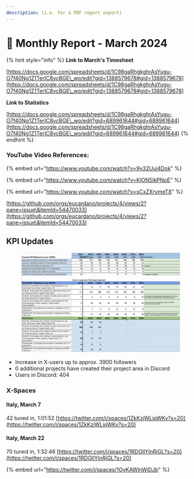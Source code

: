 ```yaml
---
description: (i.e. for a PDF report export)
---
```


# 🛫 Monthly Report - March 2024



{% hint style="info" %}
**Link to March's Timesheet**

[https://docs.google.com/spreadsheets/d/1C98gaRhgkghrAsYugu-O7f40Ng1Z1TerIC8ycBGE\_wo/edit?gid=1388579678#gid=1388579678](https://docs.google.com/spreadsheets/d/1C98gaRhgkghrAsYugu-O7f40Ng1Z1TerIC8ycBGE\_wo/edit?gid=1388579678#gid=1388579678)



**Link to Statistics**&#x20;

[https://docs.google.com/spreadsheets/d/1C98gaRhgkghrAsYugu-O7f40Ng1Z1TerIC8ycBGE\_wo/edit?gid=689961644#gid=689961644](https://docs.google.com/spreadsheets/d/1C98gaRhgkghrAsYugu-O7f40Ng1Z1TerIC8ycBGE\_wo/edit?gid=689961644#gid=689961644)
{% endhint %}



### YouTube Video References:

{% embed url="https://www.youtube.com/watch?v=9y32Uui4Dok" %}

{% embed url="https://www.youtube.com/watch?v=KjON5IkPNoE" %}

{% embed url="https://www.youtube.com/watch?v=sCxZXrvmeT8" %}

[https://github.com/orgs/eucardano/projects/4/views/2?pane=issue\&itemId=54470033](https://github.com/orgs/eucardano/projects/4/views/2?pane=issue\&itemId=54470033)

## KPI Updates

<figure><img src="../../.gitbook/assets/ECC-F10MFinal-KPI.jpg" alt=""><figcaption></figcaption></figure>

* Increase in X-users up to approx. 3900 followers
* 0 additional projects have created their project area in Discord
* Users in Discord: 404

### **X-Spaces**

#### Italy, March 7

42 tuned in, 1:01:52 [https://twitter.com/i/spaces/1ZkKzjWLjpWKv?s=20](https://twitter.com/i/spaces/1ZkKzjWLjpWKv?s=20)



#### Italy, March 22

70 tuned in, 1:32:46 [https://twitter.com/i/spaces/1RDGllYlnRjGL?s=20](https://twitter.com/i/spaces/1RDGllYlnRjGL?s=20)

{% embed url="https://twitter.com/i/spaces/1OyKAWlnWjDJb" %}
